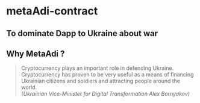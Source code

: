 # metaAdi-contract
To dominate Dapp to Ukraine about war
---------------------------------------

## Why MetaAdi ?
> Cryptocurrency plays an important role in defending Ukraine.  
> Cryptocurrency has proven to be very useful as a means of financing Ukrainian citizens and soldiers and attracting people around the world.  
> _(Ukrainian Vice-Minister for Digital Transformation Alex Bornyakov)_
